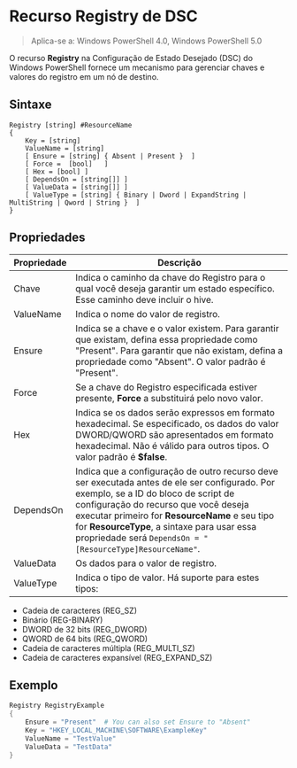 # Recurso Registry de DSC

> Aplica-se a: Windows PowerShell 4.0, Windows PowerShell 5.0

O recurso **Registry** na Configuração de Estado Desejado (DSC) do Windows PowerShell fornece um mecanismo para gerenciar chaves e valores do registro em um nó de destino.

## Sintaxe

```
Registry [string] #ResourceName
{
    Key = [string]
    ValueName = [string]
    [ Ensure = [string] { Absent | Present }  ]
    [ Force =  [bool]   ]
    [ Hex = [bool] ]
    [ DependsOn = [string[]] ]
    [ ValueData = [string[]] ]
    [ ValueType = [string] { Binary | Dword | ExpandString | MultiString | Qword | String }  ]
}
```

## Propriedades
|  Propriedade  |  Descrição   | 
|---|---| 
| Chave| Indica o caminho da chave do Registro para o qual você deseja garantir um estado específico. Esse caminho deve incluir o hive.| 
| ValueName| Indica o nome do valor de registro.| 
| Ensure| Indica se a chave e o valor existem. Para garantir que existam, defina essa propriedade como "Present". Para garantir que não existam, defina a propriedade como "Absent". O valor padrão é "Present".| 
| Force| Se a chave do Registro especificada estiver presente, __Force__ a substituirá pelo novo valor.| 
| Hex| Indica se os dados serão expressos em formato hexadecimal. Se especificado, os dados do valor DWORD/QWORD são apresentados em formato hexadecimal. Não é válido para outros tipos. O valor padrão é __$false__.| 
| DependsOn| Indica que a configuração de outro recurso deve ser executada antes de ele ser configurado. Por exemplo, se a ID do bloco de script de configuração do recurso que você deseja executar primeiro for __ResourceName__ e seu tipo for __ResourceType__, a sintaxe para usar essa propriedade será `DependsOn = "[ResourceType]ResourceName"`.| 
| ValueData| Os dados para o valor de registro.| 
| ValueType| Indica o tipo de valor. Há suporte para estes tipos: 
<ul><li>Cadeia de caracteres (REG_SZ)</li>


<li>Binário (REG-BINARY)</li>


<li>DWORD de 32 bits (REG_DWORD)</li>


<li>QWORD de 64 bits (REG_QWORD)</li>


<li>Cadeia de caracteres múltipla (REG_MULTI_SZ)</li>


<li>Cadeia de caracteres expansível (REG_EXPAND_SZ)</li></ul>

## Exemplo
```powershell
Registry RegistryExample
{
    Ensure = "Present"  # You can also set Ensure to "Absent"
    Key = "HKEY_LOCAL_MACHINE\SOFTWARE\ExampleKey"
    ValueName = "TestValue"
    ValueData = "TestData"
}
```

<!--HONumber=Feb16_HO4-->

